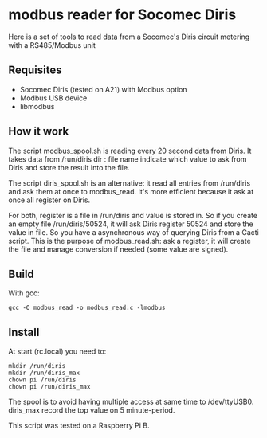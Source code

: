 # modbus reader for Socomec Diris

Here is a set of tools to read data from a Socomec's Diris circuit metering with a RS485/Modbus unit

## Requisites
 - Socomec Diris (tested on A21) with Modbus option
 - Modbus USB device
 - libmodbus

## How it work

The script modbus_spool.sh is reading every 20 second data from Diris.
It takes data from /run/diris dir : file name indicate which value to ask from Diris
and store the result into the file.

The script diris_spool.sh is an alternative: it read all entries from /run/diris and ask them at once to modbus_read. It's more efficient because it ask at once all register on Diris.

For both, register is a file in /run/diris and value is stored in. So if you create an empty file /run/diris/50524, it will ask Diris register 50524 and store the value in file. So you have a asynchronous way of querying Diris from a Cacti script. This is the purpose of modbus_read.sh: ask a register, it will create the file and manage conversion if needed (some value are signed).

## Build

With gcc:
```
gcc -O modbus_read -o modbus_read.c -lmodbus
```

## Install

At start (rc.local) you need to:
```
mkdir /run/diris
mkdir /run/diris_max
chown pi /run/diris
chown pi /run/diris_max
```

The spool is to avoid having multiple access at same time to /dev/ttyUSB0.
diris_max record the top value on 5 minute-period.

This script was tested on a Raspberry Pi B.


